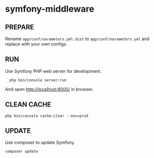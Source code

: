 # symfony-middleware

**PREPARE**
-
Rename `app/conf/oarameters.yml.dist` to `app/conf/oarameters.yml` and replace with your own configs.

**RUN**
-

Use Symfony PHP web server for development.
```
  php bin/console server:run
```
And open [http://localhost:8000/][1] in browser.

[1]:  http://localhost:8000/

**CLEAN CACHE**
-
```
php bin/console cache:clear --env=prod

```
**UPDATE**
-
Use composer to update Symfony.
```
composer update
```
